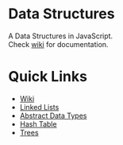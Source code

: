 # Data Structures
A Data Structures in JavaScript.<br>
Check [wiki](https://github.com/irtizaaah/data-structures/wiki "Documentation") for documentation.

# Quick Links
* [Wiki](https://github.com/irtizaaah/data-structures/wiki "Documentation")
* [Linked Lists](https://github.com/irtizaaah/data-structures/wiki/Linked-List)
* [Abstract Data Types](https://github.com/irtizaaah/data-structures/wiki/Abstract-Data-Type)
* [Hash Table](https://github.com/irtizaaah/data-structures/wiki/Hash-Tables)
* [Trees](https://github.com/irtizaaah/data-structures/wiki/Trees)
